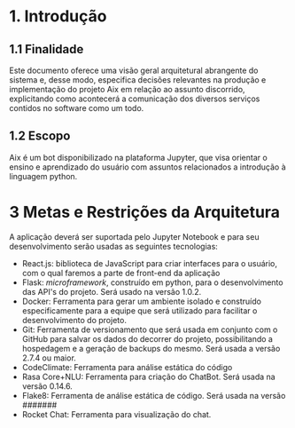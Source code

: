 # 1. Introdução
## 1.1 Finalidade
Este documento oferece uma visão geral arquitetural abrangente do sistema e, desse modo, especifica decisões relevantes na produção e implementação do projeto Aix em relação ao assunto discorrido, explicitando como acontecerá a comunicação dos diversos serviços contidos no software como um todo.

## 1.2 Escopo
Aix é um bot disponibilizado na plataforma Jupyter, que visa orientar o ensino e aprendizado do usuário com assuntos relacionados a introdução à linguagem python.


# 3 Metas e Restrições da Arquitetura 
A aplicação deverá ser suportada pelo Jupyter Notebook e para seu desenvolvimento serão usadas as seguintes tecnologias:
* React.js: biblioteca de JavaScript para criar interfaces para o usuário, com o qual faremos a parte de front-end da aplicação
* Flask: *microframework*, construído em python, para o desenvolvimento das API's do projeto. Será usado na versão 1.0.2.
* Docker: Ferramenta para gerar um ambiente isolado e construído especificamente para a equipe que será utilizado para facilitar o desenvolvimento do projeto. 
* Git: Ferramenta de versionamento que será usada em conjunto com o GitHub para salvar os dados do decorrer do projeto, possibilitando a hospedagem e a geração de backups do mesmo. Será usada a versão 2.7.4 ou maior.
* CodeClimate: Ferramenta para análise estática do código
* Rasa Core+NLU: Ferramenta para criação do ChatBot. Será usada na versão 0.14.6.
* Flake8: Ferramenta de análise estática de código. Será usada na versão #######
* Rocket Chat: Ferramenta para visualização do chat.
